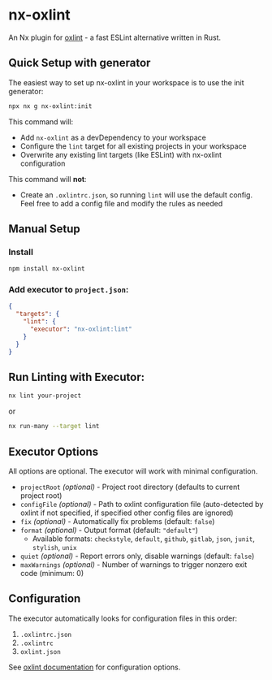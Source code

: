 # nx-oxlint

An Nx plugin for [oxlint](https://oxc-project.github.io/docs/guide/usage/linter.html) - a fast ESLint alternative written in Rust.

## Quick Setup with generator

The easiest way to set up nx-oxlint in your workspace is to use the init generator:

```bash
npx nx g nx-oxlint:init
```

This command will:

- Add `nx-oxlint` as a devDependency to your workspace
- Configure the `lint` target for all existing projects in your workspace
- Overwrite any existing lint targets (like ESLint) with nx-oxlint configuration

This command will **not**:

- Create an `.oxlintrc.json`, so running `lint` will use the default config. Feel free to add a config file and modify the rules as needed

## Manual Setup

### Install

```bash
npm install nx-oxlint
```

### Add executor to `project.json`:

```json
{
  "targets": {
    "lint": {
      "executor": "nx-oxlint:lint"
    }
  }
}
```

## Run Linting with Executor:

```bash
nx lint your-project
```

or

```bash
nx run-many --target lint
```

## Executor Options

All options are optional. The executor will work with minimal configuration.

- `projectRoot` _(optional)_ - Project root directory (defaults to current project root)
- `configFile` _(optional)_ - Path to oxlint configuration file (auto-detected by oxlint if not specified, if specified other config files are ignored)
- `fix` _(optional)_ - Automatically fix problems (default: `false`)
- `format` _(optional)_ - Output format (default: `"default"`)
  - Available formats: `checkstyle`, `default`, `github`, `gitlab`, `json`, `junit`, `stylish`, `unix`
- `quiet` _(optional)_ - Report errors only, disable warnings (default: `false`)
- `maxWarnings` _(optional)_ - Number of warnings to trigger nonzero exit code (minimum: 0)

## Configuration

The executor automatically looks for configuration files in this order:

1. `.oxlintrc.json`
2. `.oxlintrc`
3. `oxlint.json`

See [oxlint documentation](https://oxc-project.github.io/docs/guide/usage/linter.html) for configuration options.
